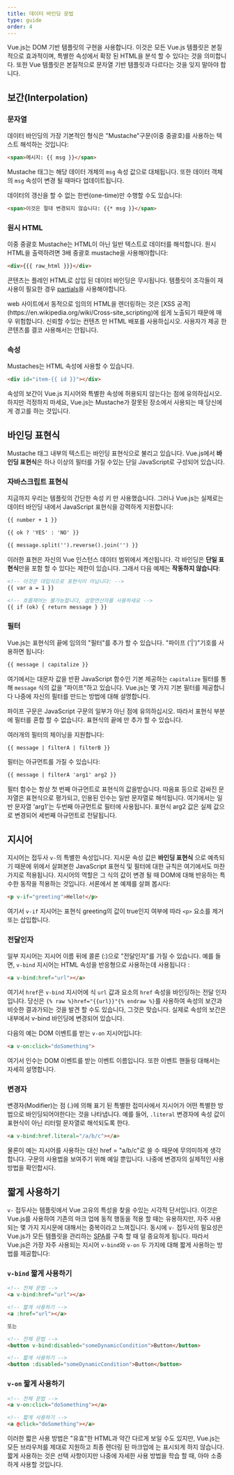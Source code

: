 ```yaml
---
title: 데이터 바인딩 문법
type: guide
order: 4
---
```


Vue.js는 DOM 기반 템플릿의 구현을 사용합니다. 이것은 모든 Vue.js 템플릿은 본질적으로 효과적이며, 특별한 속성에서 확장 된 HTML을 분석 할 수 있다는 것을 의미합니다. 또한 Vue 템플릿은 본질적으로 문자열 기반 템플릿과 다르다는 것을 잊지 말아야 합니다.

## 보간(Interpolation)

### 문자열

데이터 바인딩의 가장 기본적인 형식은 "Mustache"구문(이중 중괄호)를 사용하는 텍스트 해석하는 것입니다:

``` html
<span>메시지: {{ msg }}</span>
```

Mustache 태그는 해당 데이터 개체의 `msg` 속성 값으로 대체됩니다. 또한 데이터 객체의 `msg` 속성이 변경 될 때마다 업데이트됩니다.

데이터의 갱신을 할 수 없는 한번(one-time)만 수행할 수도 있습니다:

``` html
<span>이것은 절대 변경되지 않습니다: {{* msg }}</span>
```

### 원시 HTML

이중 중괄호 Mustache는 HTML이 아닌 일반 텍스트로 데이터를 해석합니다. 원시 HTML을 출력하려면 3배 중괄호 mustache을 사용해야합니다:

``` html
<div>{{{ raw_html }}}</div>
```

콘텐츠는 플레인 HTML로 삽입 된 데이터 바인딩은 무시됩니다. 템플릿이 조각들이 재사용이 필요한 경우 [partials](/api/#partial)을 사용해야합니다.

<p class="tip">web 사이트에서 동적으로 임의의 HTML을 렌더링하는 것은 [XSS 공격](https://en.wikipedia.org/wiki/Cross-site_scripting)에 쉽게 노출되기 때문에 매우 위험합니다. 신뢰할 수있는 컨텐츠 만 HTML 배포를 사용하십시오. 사용자가 제공 한 콘텐츠를 결코 사용해서는 안됩니다.</p>

### 속성

Mustaches는 HTML 속성에 사용할 수 있습니다.

``` html
<div id="item-{{ id }}"></div>
```

속성의 보간이 Vue.js 지시어와 특별한 속성에 허용되지 않는다는 점에 유의하십시오. 하지만 걱정하지 마세요, Vue.js는 Mustache가 잘못된 장소에서 사용되는 때 당신에게 경고를 하는 것입니다.

## 바인딩 표현식

Mustache 태그 내부의 텍스트는 바인딩 표현식으로 불리고 있습니다. Vue.js에서 **바인딩 표현식**은 하나 이상의 필터를 가질 수있는 단일 JavaScript로 구성되어 있습니다.


### 자바스크립트 표현식

지금까지 우리는 템플릿의 간단한 속성 키 만 사용했습니다. 그러나 Vue.js는 실제로는 데이터 바인딩 내에서 JavaScript 표현식을 강력하게 지원합니다:

``` html
{{ number + 1 }}

{{ ok ? 'YES' : 'NO' }}

{{ message.split('').reverse().join('') }}
```

이러한 표현은 자신의 Vue 인스턴스 데이터 범위에서 계산됩니다. 각 바인딩은 **단일 표현식**만을 포함 할 수 있다는 제한이 있습니다. 그래서 다음 예제는 **작동하지 않습니다**:

``` html
<!-- 이것은 대입식으로 표현식이 아닙니다: -->
{{ var a = 1 }}

<!-- 흐름제어는 불가능합니다, 삼항연산자를 사용하세요 -->
{{ if (ok) { return message } }}
```

### 필터

Vue.js는 표현식의 끝에 임의의 "필터"를 추가 할 수 있습니다. "파이프 ('|')"기호를 사용하면 됩니다:

``` html
{{ message | capitalize }}
```

여기에서는 대문자 값을 반환 JavaScript 함수인 기본 제공하는 `capitalize` 필터를 통해 `message` 식의 값을 "파이프"하고 있습니다. Vue.js는 몇 가지 기본 필터를 제공합니다 나중에 자신의 필터를 만드는 방법에 대해 설명합니다.

파이프 구문은 JavaScript 구문의 일부가 아닌 점에 유의하십시오. 따라서 표현식 부분에 필터를 혼합 할 수 없습니다. 표현식의 끝에 만 추가 할 수 있습니다.

여러개의 필터의 체이닝을 지원합니다:

``` html
{{ message | filterA | filterB }}
```

필터는 아규먼트를 가질 수 있습니다:

``` html
{{ message | filterA 'arg1' arg2 }}
```

필터 함수는 항상 첫 번째 아규먼트로 표현식의 값을받습니다. 따옴표 등으로 감싸진 문자열은 표현식으로 평가되고, 인용된 인수는 일반 문자열로 해석됩니다. 여기에서는 일반 문자열 'arg1'는 두번째 아규먼트로 필터에 사용됩니다. 표현식 arg2 값은 실제 값으로 변경되어 세번째 아규먼트로 전달됩니다.

## 지시어

지시어는 접두사 `v-`의 특별한 속성입니다. 지시문 속성 값은 **바인딩 표현식** 으로 예측되기 때문에 위에서 살펴본한 JavaScript 표현식 및 필터에 대한 규칙은 여기에서도 마찬가지로 적용됩니다. 지시어의 역할은 그 식의 값이 변경 될 때 DOM에 대해 반응하는 특수한 동작을 적용하는 것입니다. 서론에서 본 예제를 살펴 봅시다:

``` html
<p v-if="greeting">Hello!</p>
```

여기서 `v-if` 지시어는 표현식 greeting의 값이 true인지 여부에 따라 `<p>` 요소를 제거 또는 삽입합니다.

### 전달인자

일부 지시어는 지시어 이름 뒤에 콜론 (:)으로 "전달인자"를 가질 수 있습니다. 예를 들면, `v-bind` 지시어는 HTML 속성을 반응형으로 사용하는데 사용됩니다 :

``` html
<a v-bind:href="url"></a>
```

여기서 `href`은 `v-bind` 지시어에 식 `url` 값과 요소의 `href` 속성을 바인딩하는 전달 인자입니다. 당신은 `{% raw %}href="{{url}}"{% endraw %}`를 사용하여 속성의 보간과 비슷한 결과가되는 것을 발견 할 수도 있습니다, 그것은 맞습니다. 실제로 속성의 보간은 내부에서 v-bind 바인딩에 변경되어 있습니다.

다음의 예는 DOM 이벤트를 받는 `v-on` 지시어입니다:

``` html
<a v-on:click="doSomething">
```

여기서 인수는 DOM 이벤트를 받는 이벤트 이름입니다. 또한 이벤트 핸들링 대해서는 자세히 설명합니다.

### 변경자

변경자(Modifier)는 점 (.)에 의해 표기 된 특별한 접미사에서 지시어가 어떤 특별한 방법으로 바인딩되어야한다는 것을 나타냅니다. 예를 들어, `.literal` 변경자에 속성 값이 표현식이 아닌 리터럴 문자열로 해석되도록 한다.

``` html
<a v-bind:href.literal="/a/b/c"></a>
```

물론이 예는 지시어를 사용하는 대신 href = "a/b/c"로 쓸 수 때문에 무의미하게 생각합니다. 구문의 사용법을 보여주기 위해 예일 뿐입니다. 나중에 변경자의 실제적인 사용 방법을 확인합시다.

## 짧게 사용하기

`v-` 접두사는 템플릿에서 Vue 고유의 특성을 찾을 수있는 시각적 단서입니다. 이것은 Vue.js를 사용하여 기존의 마크 업에 동적 행동을 적용 할 때는 유용하지만, 자주 사용되는 몇 가지 지시문에 대해서는 중복이라고 느껴집니다. 동시에 `v-` 접두사의 필요성은 Vue.js가 모든 템플릿을 관리하는 [SPA](https://en.wikipedia.org/wiki/Single-page_application)를 구축 할 때 덜 중요하게 됩니다. 따라서 Vue.js은 가장 자주 사용되는 지시어 `v-bind`와 `v-on` 두 가지에 대해 짧게 사용하는 방법를 제공합니다:
### `v-bind` 짧게 사용하기

``` html
<!-- 전체 문법 -->
<a v-bind:href="url"></a>

<!-- 짧게 사용하기 -->
<a :href="url"></a>

또는

<!-- 전체 문법 -->
<button v-bind:disabled="someDynamicCondition">Button</button>

<!-- 짧게 사용하기 -->
<button :disabled="someDynamicCondition">Button</button>
```


### `v-on` 짧게 사용하기

``` html
<!-- 전체 문법 -->
<a v-on:click="doSomething"></a>

<!-- 짧게 사용하기 -->
<a @click="doSomething"></a>
```

이러한 짧은 사용 방법은 "유효"한 HTML과 약간 다르게 보일 수도 있지만, Vue.js는 모든 브라우저를 제대로 지원하고 최종 렌더링 된 마크업에 는 표시되게 하지 않습니다. 짧게 사용하는 것은 선택 사항이지만 나중에 자세한 사용 방법을 학습 할 때, 아마 소중하게 사용할 것입니다.
